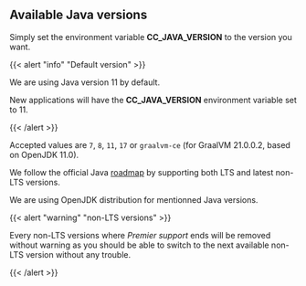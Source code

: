 ## Available Java versions

Simply set the environment variable **CC_JAVA_VERSION** to the version you want.

{{< alert "info" "Default version" >}}
    <p>We are using Java version 11 by default.</p>
    <p>New applications will have the <strong>CC_JAVA_VERSION</strong> environment variable set to 11.</p>
{{< /alert >}}

Accepted values are `7`, `8`, `11`, `17` or `graalvm-ce` (for GraalVM 21.0.0.2, based on OpenJDK 11.0).

We follow the official Java [roadmap](https://www.oracle.com/java/technologies/java-se-support-roadmap.html) by supporting both LTS and latest non-LTS versions.

We are using OpenJDK distribution for mentionned Java versions. 

{{< alert "warning" "non-LTS versions" >}}
    <p>Every non-LTS versions where <i>Premier support</i> ends will be removed without warning as you should be able to switch to the next available non-LTS version without any trouble.</p>
{{< /alert >}} 
